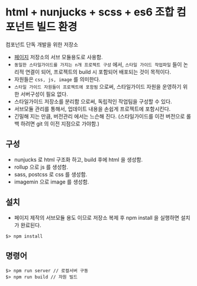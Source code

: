 # html + nunjucks + scss + es6 조합 컴포넌트 빌드 환경

컴포넌트 단독 개발을 위한 저장소

- [페이지](https://github.com/richfaber/foundation-pure-html-page) 저장소의 서브 모듈용도로 사용함.
- `동일한 스타일가이드를 가지는 n개 프로젝트 구성` 에서, `스타일 가이드 작업파일` 들이 논리적 연결이 되어, 프로젝트의 build 시 포함되어 배포되는 것이 목적이다.
- 자원들은 `css, js, image` 를 의미한다.
- `스타일 가이드 자원들이 프로젝트에 포함됨` 으로써, 스타일가이드 자원을 운영하기 위한 서버구성이 필요 없다.
- 스타일가이드 저장소를 분리함 으로써, 독립적인 작업팀을 구성할 수 있다.
- 서브모듈 관리를 통해서, 업데이트 내용을 손쉽게 프로젝트에 포함시킨다.
- 긴밀해 지는 만큼, 버전관리 에서는 느슨해 진다. (스타일가이드를 이전 버전으로 롤백 하려면 git 의 이전 지점으로 가야함.) 

## 구성

- nunjucks 로 html 구조화 하고, build 후에 html 을 생성함.
- rollup 으로 js 를 생성함.
- sass, postcss 로 css 를 생성함.
- imagemin 으로 image 를 생성함.

## 설치

- 페이지 제작의 서브모듈 용도 이므로 저장소 복제 후 npm install 을 실행하면 설치가 완료된다.

```terminal
$> npm install
```

## 명령어

```terminal
$> npm run server // 로컬서버 구동
$> npm run build // 자원 빌드
```